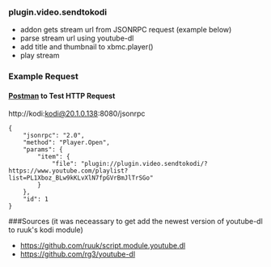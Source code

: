 ### plugin.video.sendtokodi

- addon gets stream url from JSONRPC request (example below)
- parse stream url using youtube-dl
- add title and thumbnail to xbmc.player()
- play stream

### Example Request

#### [Postman](https://www.getpostman.com/) to Test HTTP Request


http://kodi:kodi@20.1.0.138:8080/jsonrpc

```
{
	"jsonrpc": "2.0",
	"method": "Player.Open",
	"params": {
		"item": {
			"file": "plugin://plugin.video.sendtokodi/?https://www.youtube.com/playlist?list=PL1Xboz_BLw9kKLvXlN7fpGVrBmJlTrSGo"
		}
	},
	"id": 1
}
```

###Sources
(it was neceassary to get add the newest version of youtube-dl to ruuk's kodi module)
- https://github.com/ruuk/script.module.youtube.dl
- https://github.com/rg3/youtube-dl